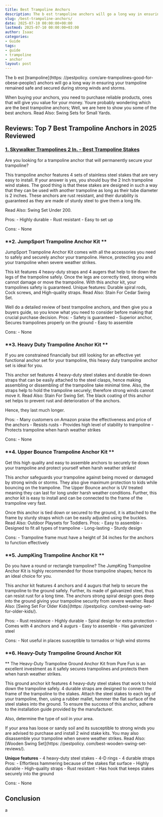 ```yaml
---
title: Best Trampoline Anchors
description: The b est trampoline anchors will go a long way in ensuring your trampoline remained safe and secured during strong winds and storms. When buying your...
slug: /best-trampoline-anchors/
date: 2025-07-10 00:00:00+00:00
lastmod: 2025-07-10 00:00:00+03:00
author: Isaac
categories:
- Guide
tags:
- guide
- trampoline
- anchor
layout: post
---
```


The b est [trampoline](https: //pestpolicy. com/are-trampolines-good-for-obese-people/) anchors will go a long way in ensuring your trampoline remained safe and secured during strong winds and storms.

When buying your anchors, you need to purchase reliable products, ones that will give you value for your money. Youre probably wondering which are the best trampoline anchors; Well, we are here to show you some of the best anchors. Read Also: Swing Sets for Small Yards.

##  **Reviews: Top 7 Best Trampoline Anchors in 2025 Reviewed**

###  [1. Skywalker Trampolines 2 In. - Best Trampoline Stakes](https://www.amazon.com/dp/B005I62R6G/?tag=p-policy-20)

Are you looking for a trampoline anchor that will permanently secure your trampoline?

This trampoline anchor features 4 sets of stainless steel stakes that are very easy to install. If your answer is yes, you should buy the 2 Inch trampoline wind stakes. The good thing is that these stakes are designed in such a way that they can be used with another trampoline as long as their tube diameter is 2 inches. These anchors are rust resistant, and their durability is guaranteed as they are made of sturdy steel to give them a long life.

Read Also: Swing Set Under 200.

Pros: - Highly durable - Rust resistant - Easy to set up

Cons: - None

###  **2. JumpSport Trampoline Anchor Kit **

JumpSport Trampoline Anchor Kit comes with all the accessories you need to safely and securely anchor your trampoline. Hence, protecting you and your trampoline when severe weather strikes.

This kit features 4 heavy-duty straps and 4 augers that help to tie down the legs of the trampoline safely. Once the legs are correctly tired, strong winds cannot damage or move the trampoline. With this anchor kit, your trampolines safety is guaranteed. Unique features: Durable spiral rods, Cock screws, and High-quality straps. Read Also: Stain For Cedar Swing Set.

Well do a detailed review of best trampoline anchors, and then give you a buyers guide, so you know what you need to consider before making that crucial purchase decision. Pros: - Safety is guaranteed - Superior anchor, Secures trampolines properly on the ground - Easy to assemble

Cons: - None

###  **3. Heavy Duty Trampoline Anchor Kit **

If you are constrained financially but still looking for an effective yet functional anchor set for your trampoline, this heavy duty trampoline anchor set is ideal for you.

This anchor set features 4 heavy-duty steel stakes and durable tie-down straps that can be easily attached to the steel clasps, hence making assembling or dissembling of the trampoline take minimal time. Also, the straps help to hold the trampoline securely; therefore strong winds cannot move it. Read Also: Stain For Swing Set. The black coating of this anchor set helps to prevent rust and deterioration of the anchors.

Hence, they last much longer.

Pros: - Many customers on Amazon praise the effectiveness and price of the anchors - Resists rusts - Provides high level of stability to trampoline - Protects trampoline when harsh weather strikes

Cons: - None

###  **4. Upper Bounce Trampoline Anchor Kit **

Get this high quality and easy to assemble anchors to securely tie down your trampoline and protect yourself when harsh weather strikes!

This anchor safeguards your trampoline against being moved or damaged by strong winds or storms. They also give maximum protection to kids while bouncing on the trampoline. The Upper Bounce anchor is UV treated meaning they can last for long under harsh weather conditions. Further, this anchor kit is easy to install and can be connected to the frame of the trampoline very fast.

Once this anchor is tied down or secured to the ground, it is attached to the frame by sturdy straps which can be easily adjusted using the buckles. Read Also: Outdoor Playsets for Toddlers. Pros: - Easy to assemble - Designed to fit all types of trampoline - Long-lasting - Sturdy design

Cons: - Trampoline frame must have a height of 34 inches for the anchors to function effectively

###  **5. JumpKing Trampoline Anchor Kit **

Do you have a round or rectangle trampoline? The JumpKing Trampoline Anchor Kit is highly recommended for those trampoline shapes; hence its an ideal choice for you.

This anchor kit features 4 anchors and 4 augurs that help to secure the trampoline to the ground safely. Further, its made of galvanized steel, thus can resist rust for a long time. The anchors strong spiral design goes deep into the ground giving your trampoline security from severe weather. Read Also: [Swing Set For Older Kids](https: //pestpolicy. com/best-swing-set-for-older-kids/).

Pros: - Rust resistance - Highly durable - Spiral design for extra protection - Comes with 4 anchors and 4 augurs - Easy to assemble - Has galvanized steel

Cons: - Not useful in places susceptible to tornados or high wind storms

###  **6. Heavy-Duty Trampoline Ground Anchor Kit

** The Heavy-Duty Trampoline Ground Anchor Kit from Pure Fun is an excellent investment as it safely secures trampolines and protects them when harsh weather strikes.

This ground anchor kit features 4 heavy-duty steel stakes that work to hold down the trampoline safely. 4 durable straps are designed to connect the frame of the trampoline to the stakes. Attach the steel stakes to each leg of your trampoline, then, using a rubber mallet, hammer the flat surface of the steel stakes into the ground. To ensure the success of this anchor, adhere to the installation guide provided by the manufacturer.

Also, determine the type of soil in your area.

If your area has loose or sandy soil and its susceptible to strong winds you are advised to purchase and install 2 wind stake kits. You may also disassemble your trampoline when severe weather strikes. Read Also: [Wooden Swing Set](https: //pestpolicy. com/best-wooden-swing-set-reviews/).

**Unique features** - 4 heavy-duty steel stakes - 4-D rings - 4 durable straps Pros: - Effortless hammering because of the stakes flat surface - Highly durable - High-quality straps - Rust resistant - Has hook that keeps stakes securely into the ground

Cons: - None

##  Conclusion

a
